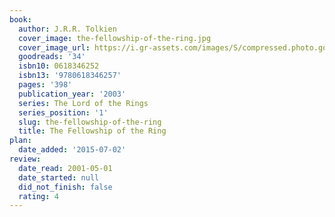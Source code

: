 ```yaml
---
book:
  author: J.R.R. Tolkien
  cover_image: the-fellowship-of-the-ring.jpg
  cover_image_url: https://i.gr-assets.com/images/S/compressed.photo.goodreads.com/books/1298411339l/34._SX98_.jpg
  goodreads: '34'
  isbn10: 0618346252
  isbn13: '9780618346257'
  pages: '398'
  publication_year: '2003'
  series: The Lord of the Rings
  series_position: '1'
  slug: the-fellowship-of-the-ring
  title: The Fellowship of the Ring
plan:
  date_added: '2015-07-02'
review:
  date_read: 2001-05-01
  date_started: null
  did_not_finish: false
  rating: 4
---
```

